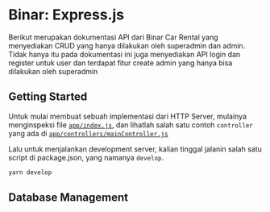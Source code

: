 # Binar: Express.js

Berikut merupakan dokumentasi API dari Binar Car Rental yang menyediakan CRUD yang hanya dilakukan oleh superadmin dan admin. Tidak hanya itu pada dokumentasi ini juga menyediakan API login dan register untuk user dan terdapat fitur create admin yang hanya bisa dilakukan oleh superadmin

## Getting Started

Untuk mulai membuat sebuah implementasi dari HTTP Server, mulainya menginspeksi file [`app/index.js`](./app/index.js), dan lihatlah salah satu contoh `controller` yang ada di [`app/controllers/mainController.js`](./app/controllers/mainController.js)

Lalu untuk menjalankan development server, kalian tinggal jalanin salah satu script di package.json, yang namanya `develop`.

```sh
yarn develop
```

## Database Management


